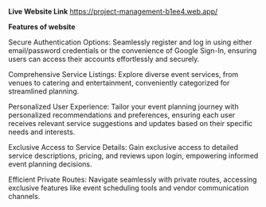 **Live Website Link**
https://project-management-b1ee4.web.app/

**Features of website**

Secure Authentication Options:
Seamlessly register and log in using either email/password credentials or the convenience of Google Sign-In, ensuring users can access their accounts effortlessly and securely.

Comprehensive Service Listings:
Explore diverse event services, from venues to catering and entertainment, conveniently categorized for streamlined planning.

Personalized User Experience:
Tailor your event planning journey with personalized recommendations and preferences, ensuring each user receives relevant service suggestions and updates based on their specific needs and interests.

Exclusive Access to Service Details:
Gain exclusive access to detailed service descriptions, pricing, and reviews upon login, empowering informed event planning decisions.

Efficient Private Routes:
Navigate seamlessly with private routes, accessing exclusive features like event scheduling tools and vendor communication channels.
